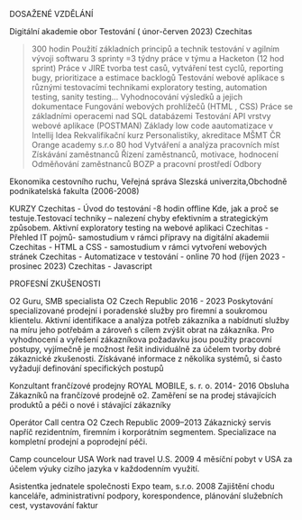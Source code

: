 DOSAŽENÉ VZDĚLÁNÍ

Digitální akademie obor Testování ( únor-červen 2023)
Czechitas
>300 hodin
Použití základních principů a technik testování v agilním vývoji softwaru
3 sprinty =3 týdny práce v týmu a Hacketon (12 hod sprint)
Práce v JIRE tvorba test casů, vytváření test cyclů, reporting bugy, prioritizace a estimace backlogů Testování webové aplikace s různými testovacími technikami exploratory testing, automation testing, sanity testing...
Vyhodnocování výsledků a jejich dokumentace
Fungování webových prohlížečů (HTML , CSS)
Práce se základními operacemi nad SQL databázemi
Testování API vrstvy webové aplikace (POSTMAN)
Základy low code aautomatizace v Intellij Idea
Rekvalifikační kurz Personalistiky, akreditace MŠMT ČR
Orange academy s.r.o 80 hod
Vytváření a analýza pracovních míst Získávání zaměstnanců
Řízení zaměstnanců, motivace, hodnocení Odměňování zaměstnanců
BOZP a pracovní prostředí Odbory
>
Ekonomika cestovního ruchu, Veřejná správa
Slezská univerzita,Obchodně podnikatelská fakulta (2006-2008)

KURZY
Czechitas - Úvod do testování -8 hodin offline
Kde, jak a proč se testuje.Testovací techniky – nalezení chyby efektivním a strategickým způsobem. Aktivní exploratory testing na webové aplikaci
Czechitas - Přehled IT pojmů- samostudium v rámci přípravy na digitální akademii
Czechitas - HTML a CSS - samostudium v rámci vytvoření webových stránek
Czechitas - Automatizace v testování - online 70 hod (říjen 2023 - prosinec 2023) 
Czechitas - Javascript

PROFESNÍ ZKUŠENOSTI 

O2 Guru, SMB specialista
O2 Czech Republic 2016 - 2023
Poskytování specializované prodejní i poradenské služby pro firemní a soukromou klientelu.
Aktivní identifikace a analýza potřeb zákazníka a nabídnutí služby na míru jeho potřebám a zároveň s cílem zvýšit obrat na zákazníka.
Pro vyhodnocení a vyřešení zákazníkova požadavku jsou použity pracovní postupy, vyjímečně je možnost řešit individuálně za účelem tvorby dobré zákaznické zkušenosti. Získávané informace z několika systémů, si často vyžadují definování specifických postupů

Konzultant frančízové prodejny
ROYAL MOBILE, s. r. o. 2014- 2016
Obsluha Zákazníků na frančízové prodejně o2.
Zaměření se na prodej stávajících produktů a péči o nové i stávající zákazníky

Operátor Call centra
O2 Czech Republic 2009–2013
Zákaznický servis napříč rezidentním, firemním i korporátním segmentem. Specializace na kompletní prodejní a poprodejní péči.

Camp councelour USA
Work nad travel U.S. 2009
4 měsíční pobyt v USA za účelem výuky cizího jazyka v každodenním využití.

Asistentka jednatele společnosti
Expo team, s.r.o. 2008
Zajištění chodu kanceláře, administrativní podpory, korespondence, plánování služebních cest, vystavování faktur
